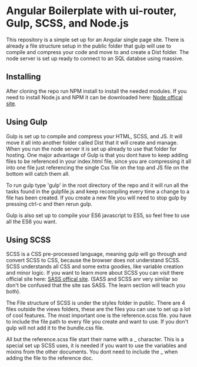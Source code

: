 # Angular Boilerplate with ui-router, Gulp, SCSS, and Node.js

This repository is a simple set up for an Angular single page site. There is already a file structure setup in the public folder that gulp will use to compile and compress your code and move to and create a Dist folder. The node server is set up ready to connect to an SQL databse using massive.

## Installing

After cloning the repo run NPM install to install the needed modules. If you need to install Node.js and NPM it can be downloaded here: [Node offical site](https://nodejs.org/en/download/).

## Using Gulp

Gulp is set up to compile and compress your HTML, SCSS, and JS. It will move it all into another folder called Dist that it will create and manage. When you run the node server it is set up already to use that folder for hosting. One major advantage of Gulp is that you dont have to keep adding files to be referenced in your index.html file, since you are compressing it all into one file just referencing the single Css file on the top and JS file on the bottom will catch them all.

To run gulp type 'gulp' in the root directory of the repo and it will run all the tasks found in the gulpfile.js and keep recompiling every time a change to a file has been created. If you create a new file you will need to stop gulp by pressing ctrl-c and then rerun gulp.

Gulp is also set up to compile your ES6 javascript to ES5, so feel free to use all the ES6 you want.

## Using SCSS

SCSS is a CSS pre-processed language, meaning gulp will go through and convert SCSS to CSS, because the browser does not understand SCSS. SCSS understands all CSS and some extra goodies, like variable creation and minor logic. If you want to learn more about SCSS you can visit there official site here: [SASS offical site](https://nodejs.org/en/download/). (SASS and SCSS anr very similar so don't be confused that the site sas SASS. The learn section will teach you both).

The File structure of SCSS is under the styles folder in public. There are 4 files outside the views folders, these are the files you can use to set up a lot of cool features. The most important one is the reference.scss file. you have to include the file path to every file you create and want to use. If you don't gulp will not add it to the bundle.css file.

All but the reference.scss file start their name with a _ character. This is a special set up SCSS uses, it is needed if you want to use the variables and mixins from the other documents. You dont need to include the _ when adding the file to the reference doc.

